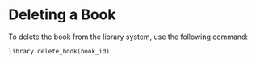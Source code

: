 # Deleting a Book

To delete the book from the library system, use the following command:

```python
library.delete_book(book_id)
